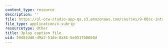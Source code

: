 ```yaml
---
content_type: resource
description: ''
file: https://ol-ocw-studio-app-qa.s3.amazonaws.com/courses/9-00sc-introduction-to-psychology-fall-2011/59d83dd6d9a251de8a815e0517b0650d_-cK1og4ElKE.vtt
file_type: application/x-subrip
resourcetype: Other
title: 3play caption file
uid: 59d83dd6-d9a2-51de-8a81-5e0517b0650d
---
```

